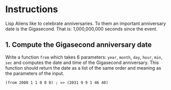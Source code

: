 # Instructions

Lisp Aliens like to celebrate anniversaries.
To them an important anniversary date is the Gigasecond.
That is: 1,000,000,000 seconds since the event.

## 1. Compute the Gigasecond anniversary date

Write a function `from` which takes 6 parameters: `year`, `month`, `day`, `hour`, `min`, `sec` and computes the date and time of the Gigasecond anniversary.
This function should return the date as a list of the same order and meaning as the parameters of the input.

```
(from 2000 1 1 0 0 0) ; => (2031 9 9 1 46 40)
```
